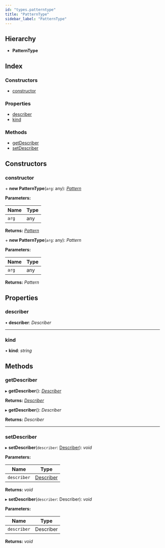 ```yaml
---
id: "types.patterntype"
title: "PatternType"
sidebar_label: "PatternType"
---
```


## Hierarchy

* **PatternType**

## Index

### Constructors

* [constructor](types.patterntype.md#constructor)

### Properties

* [describer](types.patterntype.md#describer)
* [kind](types.patterntype.md#kind)

### Methods

* [getDescriber](types.patterntype.md#getdescriber)
* [setDescriber](types.patterntype.md#setdescriber)

## Constructors

###  constructor

\+ **new PatternType**(`arg`: any): *[Pattern](types.pattern.md)*

**Parameters:**

Name | Type |
------ | ------ |
`arg` | any |

**Returns:** *[Pattern](types.pattern.md)*

\+ **new PatternType**(`arg`: any): *Pattern*

**Parameters:**

Name | Type |
------ | ------ |
`arg` | any |

**Returns:** *Pattern*

## Properties

###  describer

• **describer**: *Describer*

___

###  kind

• **kind**: *string*

## Methods

###  getDescriber

▸ **getDescriber**(): *[Describer](types.describer.md)*

**Returns:** *[Describer](types.describer.md)*

▸ **getDescriber**(): *Describer*

**Returns:** *Describer*

___

###  setDescriber

▸ **setDescriber**(`describer`: [Describer](types.describer.md)): *void*

**Parameters:**

Name | Type |
------ | ------ |
`describer` | [Describer](types.describer.md) |

**Returns:** *void*

▸ **setDescriber**(`describer`: Describer): *void*

**Parameters:**

Name | Type |
------ | ------ |
`describer` | Describer |

**Returns:** *void*
